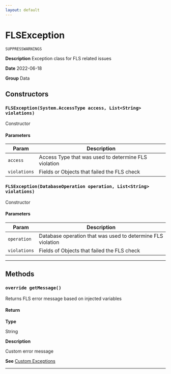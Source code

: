 ```yaml
---
layout: default
---
```

# FLSException

`SUPPRESSWARNINGS`

**Description** Exception class for FLS related issues


**Date** 2022-06-18


**Group** Data

## Constructors
### `FLSException(System.AccessType access, List<String> violations)`

Constructor

#### Parameters
|Param|Description|
|---|---|
|`access`|Access Type that was used to determine FLS violation|
|`violations`|Fields or Objects that failed the FLS check|

### `FLSException(DatabaseOperation operation, List<String> violations)`

Constructor

#### Parameters
|Param|Description|
|---|---|
|`operation`|Database operation that was used to determine FLS violation|
|`violations`|Fields of Objects that failed the FLS check|

---
## Methods
### `override getMessage()`

Returns FLS error message based on injected variables

#### Return

**Type**

String

**Description**

Custom error message


**See** [Custom Exceptions](https://developer.salesforce.com/docs/atlas.en-us.apexcode.meta/apexcode/apex_exception_custom.htm)

---
